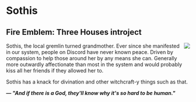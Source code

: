 # Sothis
## Fire Emblem: Three Houses introject
<img align="right" src="https://cdn.discordapp.com/attachments/437129568030294017/651698388789755915/54b7a6c5-ecce-446e-b3eb-4d6d7bd31dc8.gif">

Sothis, the local gremlin turned grandmother. Ever since she manifested in our system, people on Discord have never known peace. Driven by compassion to help those around her by any means she can. Generally more outwardly affectionate than most in the system and would probably kiss all her friends if they allowed her to.

Sothis has a knack for divination and other witchcraft-y things such as that.

***— "And if there is a God, they'll know why it's so hard to be human."***
